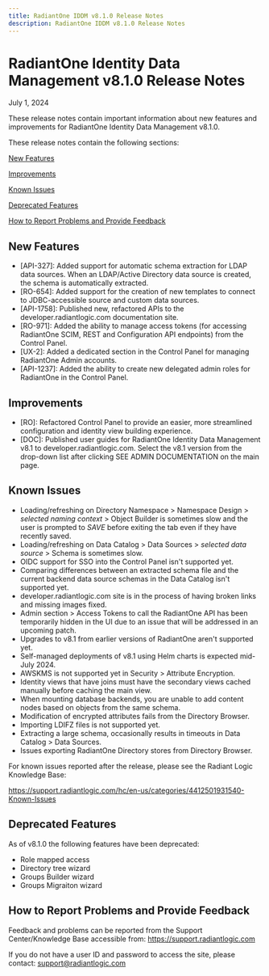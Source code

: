 ```yaml
---
title: RadiantOne IDDM v8.1.0 Release Notes
description: RadiantOne IDDM v8.1.0 Release Notes
---
```


# RadiantOne Identity Data Management v8.1.0 Release Notes

July 1, 2024

These release notes contain important information about new features and improvements for RadiantOne Identity Data Management v8.1.0.

These release notes contain the following sections:

[New Features](#new-features)

[Improvements](#improvements)

[Known Issues](#known-issues)

[Deprecated Features](#deprecated-features)

[How to Report Problems and Provide Feedback](#how-to-report-problems-and-provide-feedback)

## New Features
- [API-327]: Added support for automatic schema extraction for LDAP data sources. When an LDAP/Active Directory data source is created, the schema is automatically extracted.
- [RO-654]: Added support for the creation of new templates to connect to JDBC-accessible source and custom data sources.
- [API-1758]: Published new, refactored APIs to the developer.radiantlogic.com documentation site.
- [RO-971]: Added the ability to manage access tokens (for accessing RadiantOne SCIM, REST and Configuration API endpoints) from the Control Panel.
- [UX-2]: Added a dedicated section in the Control Panel for managing RadiantOne Admin accounts.
- [API-1237]: Added the ability to create new delegated admin roles for RadiantOne in the Control Panel.

## Improvements

- [RO]: Refactored Control Panel to provide an easier, more streamlined configuration and identity view building experience.
- [DOC]: Published user guides for RadiantOne Identity Data Management v8.1 to developer.radiantlogic.com. Select the v8.1 version from the drop-down list after clicking SEE ADMIN DOCUMENTATION on the main page.

 
## Known Issues

- Loading/refreshing on Directory Namespace > Namespace Design > *selected naming context* > Object Builder is sometimes slow and the user is prompted to *SAVE* before exiting the tab even if they have recently saved.
- Loading/refreshing on Data Catalog > Data Sources > *selected data source* > Schema is sometimes slow.
- OIDC support for SSO into the Control Panel isn't supported yet.
- Comparing differences between an extracted schema file and the current backend data source schemas in the Data Catalog isn't supported yet.
- developer.radiantlogic.com site is in the process of having broken links and missing images fixed.
- Admin section > Access Tokens to call the RadiantOne API has been temporarily hidden in the UI due to an issue that will be addressed in an upcoming patch.
- Upgrades to v8.1 from earlier versions of RadiantOne aren't supported yet.
- Self-managed deployments of v8.1 using Helm charts is expected mid-July 2024.
- AWSKMS is not supported yet in Security > Attribute Encryption.
- Identity views that have joins must have the secondary views cached manually before caching the main view.
- When mounting database backends, you are unable to add content nodes based on objects from the same schema.
- Modification of encrypted attributes fails from the Directory Browser.
- Importing LDIFZ files is not supported yet.
- Extracting a large schema, occasionally results in timeouts in Data Catalog > Data Sources.
- Issues exporting RadiantOne Directory stores from Directory Browser.

For known issues reported after the release, please see the Radiant Logic Knowledge Base: 

https://support.radiantlogic.com/hc/en-us/categories/4412501931540-Known-Issues

## Deprecated Features

As of v8.1.0 the following features have been deprecated:

- Role mapped access
- Directory tree wizard
- Groups Builder wizard
- Groups Migraiton wizard 


## How to Report Problems and Provide Feedback

Feedback and problems can be reported from the Support Center/Knowledge Base accessible from: https://support.radiantlogic.com

If you do not have a user ID and password to access the site, please contact: support@radiantlogic.com
